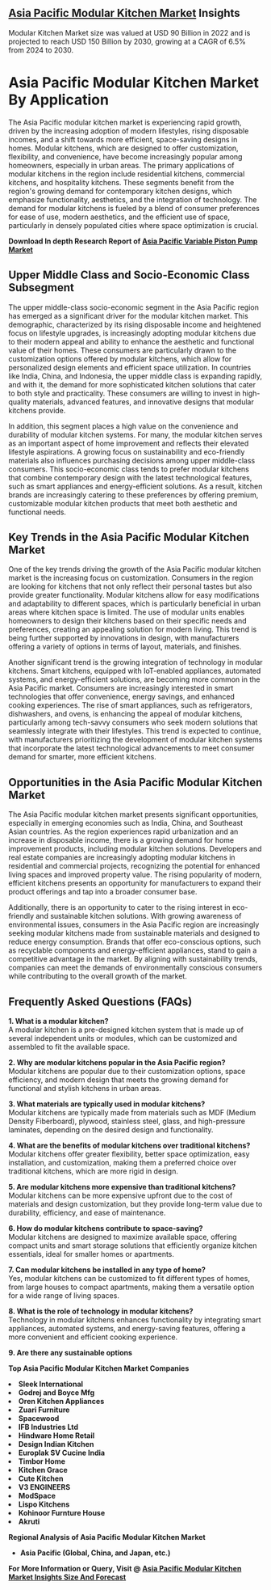 <h2><a href="https://www.verifiedmarketreports.com/download-sample/?rid=65515&amp;utm_source=Github-Feb&amp;utm_medium=225" target="_blank">Asia Pacific Modular Kitchen Market</a> Insights</h2><p>Modular Kitchen Market size was valued at USD 90 Billion in 2022 and is projected to reach USD 150 Billion by 2030, growing at a CAGR of 6.5% from 2024 to 2030.</p><p><h1>Asia Pacific Modular Kitchen Market By Application</h1> <p>The Asia Pacific modular kitchen market is experiencing rapid growth, driven by the increasing adoption of modern lifestyles, rising disposable incomes, and a shift towards more efficient, space-saving designs in homes. Modular kitchens, which are designed to offer customization, flexibility, and convenience, have become increasingly popular among homeowners, especially in urban areas. The primary applications of modular kitchens in the region include residential kitchens, commercial kitchens, and hospitality kitchens. These segments benefit from the region's growing demand for contemporary kitchen designs, which emphasize functionality, aesthetics, and the integration of technology. The demand for modular kitchens is fueled by a blend of consumer preferences for ease of use, modern aesthetics, and the efficient use of space, particularly in densely populated cities where space optimization is crucial. <p><strong>Download In depth Research Report of <a href="https://www.verifiedmarketreports.com/download-sample/?rid=236118&amp;utm_source=Pulse-Dec&amp;utm_medium=225" target="_blank">Asia Pacific Variable Piston Pump Market</a></strong></p></p> <h2>Upper Middle Class and Socio-Economic Class Subsegment</h2> <p>The upper middle-class socio-economic segment in the Asia Pacific region has emerged as a significant driver for the modular kitchen market. This demographic, characterized by its rising disposable income and heightened focus on lifestyle upgrades, is increasingly adopting modular kitchens due to their modern appeal and ability to enhance the aesthetic and functional value of their homes. These consumers are particularly drawn to the customization options offered by modular kitchens, which allow for personalized design elements and efficient space utilization. In countries like India, China, and Indonesia, the upper middle class is expanding rapidly, and with it, the demand for more sophisticated kitchen solutions that cater to both style and practicality. These consumers are willing to invest in high-quality materials, advanced features, and innovative designs that modular kitchens provide. <p>In addition, this segment places a high value on the convenience and durability of modular kitchen systems. For many, the modular kitchen serves as an important aspect of home improvement and reflects their elevated lifestyle aspirations. A growing focus on sustainability and eco-friendly materials also influences purchasing decisions among upper middle-class consumers. This socio-economic class tends to prefer modular kitchens that combine contemporary design with the latest technological features, such as smart appliances and energy-efficient solutions. As a result, kitchen brands are increasingly catering to these preferences by offering premium, customizable modular kitchen products that meet both aesthetic and functional needs.</p> <h2>Key Trends in the Asia Pacific Modular Kitchen Market</h2> <p>One of the key trends driving the growth of the Asia Pacific modular kitchen market is the increasing focus on customization. Consumers in the region are looking for kitchens that not only reflect their personal tastes but also provide greater functionality. Modular kitchens allow for easy modifications and adaptability to different spaces, which is particularly beneficial in urban areas where kitchen space is limited. The use of modular units enables homeowners to design their kitchens based on their specific needs and preferences, creating an appealing solution for modern living. This trend is being further supported by innovations in design, with manufacturers offering a variety of options in terms of layout, materials, and finishes.</p> <p>Another significant trend is the growing integration of technology in modular kitchens. Smart kitchens, equipped with IoT-enabled appliances, automated systems, and energy-efficient solutions, are becoming more common in the Asia Pacific market. Consumers are increasingly interested in smart technologies that offer convenience, energy savings, and enhanced cooking experiences. The rise of smart appliances, such as refrigerators, dishwashers, and ovens, is enhancing the appeal of modular kitchens, particularly among tech-savvy consumers who seek modern solutions that seamlessly integrate with their lifestyles. This trend is expected to continue, with manufacturers prioritizing the development of modular kitchen systems that incorporate the latest technological advancements to meet consumer demand for smarter, more efficient kitchens.</p> <h2>Opportunities in the Asia Pacific Modular Kitchen Market</h2> <p>The Asia Pacific modular kitchen market presents significant opportunities, especially in emerging economies such as India, China, and Southeast Asian countries. As the region experiences rapid urbanization and an increase in disposable income, there is a growing demand for home improvement products, including modular kitchen solutions. Developers and real estate companies are increasingly adopting modular kitchens in residential and commercial projects, recognizing the potential for enhanced living spaces and improved property value. The rising popularity of modern, efficient kitchens presents an opportunity for manufacturers to expand their product offerings and tap into a broader consumer base.</p> <p>Additionally, there is an opportunity to cater to the rising interest in eco-friendly and sustainable kitchen solutions. With growing awareness of environmental issues, consumers in the Asia Pacific region are increasingly seeking modular kitchens made from sustainable materials and designed to reduce energy consumption. Brands that offer eco-conscious options, such as recyclable components and energy-efficient appliances, stand to gain a competitive advantage in the market. By aligning with sustainability trends, companies can meet the demands of environmentally conscious consumers while contributing to the overall growth of the market.</p> <h2>Frequently Asked Questions (FAQs)</h2> <p><b>1. What is a modular kitchen?</b><br> A modular kitchen is a pre-designed kitchen system that is made up of several independent units or modules, which can be customized and assembled to fit the available space.</p> <p><b>2. Why are modular kitchens popular in the Asia Pacific region?</b><br> Modular kitchens are popular due to their customization options, space efficiency, and modern design that meets the growing demand for functional and stylish kitchens in urban areas.</p> <p><b>3. What materials are typically used in modular kitchens?</b><br> Modular kitchens are typically made from materials such as MDF (Medium Density Fiberboard), plywood, stainless steel, glass, and high-pressure laminates, depending on the desired design and functionality.</p> <p><b>4. What are the benefits of modular kitchens over traditional kitchens?</b><br> Modular kitchens offer greater flexibility, better space optimization, easy installation, and customization, making them a preferred choice over traditional kitchens, which are more rigid in design.</p> <p><b>5. Are modular kitchens more expensive than traditional kitchens?</b><br> Modular kitchens can be more expensive upfront due to the cost of materials and design customization, but they provide long-term value due to durability, efficiency, and ease of maintenance.</p> <p><b>6. How do modular kitchens contribute to space-saving?</b><br> Modular kitchens are designed to maximize available space, offering compact units and smart storage solutions that efficiently organize kitchen essentials, ideal for smaller homes or apartments.</p> <p><b>7. Can modular kitchens be installed in any type of home?</b><br> Yes, modular kitchens can be customized to fit different types of homes, from large houses to compact apartments, making them a versatile option for a wide range of living spaces.</p> <p><b>8. What is the role of technology in modular kitchens?</b><br> Technology in modular kitchens enhances functionality by integrating smart appliances, automated systems, and energy-saving features, offering a more convenient and efficient cooking experience.</p> <p><b>9. Are there any sustainable options</p><p><strong>Top Asia Pacific Modular Kitchen Market Companies</strong></p><div data-test-id=""><p><li>Sleek International</li><li> Godrej and Boyce Mfg</li><li> Oren Kitchen Appliances</li><li> Zuari Furniture</li><li> Spacewood</li><li> IFB Industries Ltd</li><li> Hindware Home Retail</li><li> Design Indian Kitchen</li><li> Europlak SV Cucine India</li><li> Timbor Home</li><li> Kitchen Grace</li><li> Cute Kitchen</li><li> V3 ENGINEERS</li><li> ModSpace</li><li> Lispo Kitchens</li><li> Kohinoor Furnture House</li><li> Akruti</li></p><div><strong>Regional Analysis of&nbsp;Asia Pacific Modular Kitchen Market</strong></div><ul><li dir="ltr"><p dir="ltr">Asia Pacific (Global, China, and Japan, etc.)</p></li></ul><p><strong>For More Information or Query, Visit @&nbsp;</strong><strong><a href="https://www.verifiedmarketreports.com/product/global-modular-kitchen-market-2018-by-manufacturers-regions-type-and-application-forecast-to-2023/?utm_source=Github-Feb&amp;utm_medium=225" target="_blank">Asia Pacific Modular Kitchen Market Insights Size And Forecast</a></strong></p></div><h2>&nbsp;</h2><div data-test-id="">&nbsp;</div>
